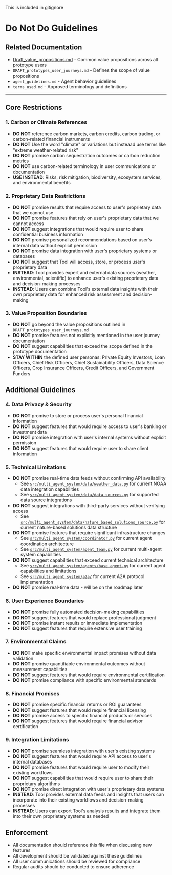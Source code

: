 This is included in gitignore

# Do Not Do Guidelines

## Related Documentation

- [Draft_value_propositions.md](Draft_value_propositions.md) - Common value propositions across all prototype users
- `DRAFT_prototypes_user_journeys.md` - Defines the scope of value propositions
- `agent_guidelines.md` - Agent behavior guidelines
- `terms_used.md` - Approved terminology and definitions

---

## Core Restrictions

### 1. Carbon or Climate References
- **DO NOT** reference carbon markets, carbon credits, carbon trading, or carbon-related financial instruments
- **DO NOT** Use the word "climate" or variations but insteaad use terms like "extreme weather-related risk" 
- **DO NOT** promise carbon sequestration outcomes or carbon reduction metrics
- **DO NOT** use carbon-related terminology in user communications or documentation
- **USE INSTEAD**: Risks, risk mitigation, biodiversity, ecosystem services, and environmental benefits

### 2. Proprietary Data Restrictions
- **DO NOT** promise results that require access to user's proprietary data that we cannot use
- **DO NOT** promise features that rely on user's proprietary data that we cannot access
- **DO NOT** suggest integrations that would require user to share confidential business information
- **DO NOT** promise personalized recommendations based on user's internal data without explicit permission
- **DO NOT** promise data integration with user's proprietary systems or databases
- **DO NOT** suggest that Tool will access, store, or process user's proprietary data
- **INSTEAD**: Tool provides expert and external data sources (weather, environmental, scientific) to enhance user's existing proprietary data and decision-making processes
- **INSTEAD**: Users can combine Tool's external data insights with their own proprietary data for enhanced risk assessment and decision-making

### 3. Value Proposition Boundaries
- **DO NOT** go beyond the value propositions outlined in `DRAFT_prototypes_user_journeys.md`
- **DO NOT** promise features not explicitly mentioned in the user journey documentation
- **DO NOT** suggest capabilities that exceed the scope defined in the prototype documentation
- **STAY WITHIN** the defined user personas: Private Equity Investors, Loan Officers, Chief Risk Officers, Chief Sustainability Officers, Data Science Officers, Crop Insurance Officers, Credit Officers, and Government Funders

## Additional Guidelines

### 4. Data Privacy & Security
- **DO NOT** promise to store or process user's personal financial information
- **DO NOT** suggest features that would require access to user's banking or investment data
- **DO NOT** promise integration with user's internal systems without explicit permission
- **DO NOT** suggest features that would require user to share client information

### 5. Technical Limitations
- **DO NOT** promise real-time data feeds without confirming API availability
  - See [`src/multi_agent_system/data/weather_data.py`](../src/multi_agent_system/data/weather_data.py) for current NOAA data integration capabilities
  - See [`src/multi_agent_system/data/data_sources.py`](../src/multi_agent_system/data/data_sources.py) for supported data source integrations
- **DO NOT** suggest integrations with third-party services without verifying access
  - See [`src/multi_agent_system/data/nature_based_solutions_source.py`](../src/multi_agent_system/data/nature_based_solutions_source.py) for current nature-based solutions data structure
- **DO NOT** promise features that require significant infrastructure changes
  - See [`src/multi_agent_system/coordinator.py`](../src/multi_agent_system/coordinator.py) for current agent coordination architecture
  - See [`src/multi_agent_system/agent_team.py`](../src/multi_agent_system/agent_team.py) for current multi-agent system capabilities
- **DO NOT** suggest capabilities that exceed current technical architecture
  - See [`src/multi_agent_system/agents/base_agent.py`](../src/multi_agent_system/agents/base_agent.py) for current agent capabilities and limitations
  - See [`src/multi_agent_system/a2a/`](../src/multi_agent_system/a2a/) for current A2A protocol implementation
- **DO NOT** promise real-time data - will be on the roadmap later

### 6. User Experience Boundaries
- **DO NOT** promise fully automated decision-making capabilities
- **DO NOT** suggest features that would replace professional judgment
- **DO NOT** promise instant results or immediate implementation
- **DO NOT** suggest features that require extensive user training

### 7. Environmental Claims
- **DO NOT** make specific environmental impact promises without data validation
- **DO NOT** promise quantifiable environmental outcomes without measurement capabilities
- **DO NOT** suggest features that would require environmental certification
- **DO NOT** promise compliance with specific environmental standards

### 8. Financial Promises
- **DO NOT** promise specific financial returns or ROI guarantees
- **DO NOT** suggest features that would require financial licensing
- **DO NOT** promise access to specific financial products or services
- **DO NOT** suggest features that would require financial advisor certification

### 9. Integration Limitations
- **DO NOT** promise seamless integration with user's existing systems
- **DO NOT** suggest features that would require API access to user's internal databases
- **DO NOT** promise features that would require user to modify their existing workflows
- **DO NOT** suggest capabilities that would require user to share their proprietary algorithms
- **DO NOT** promise direct integration with user's proprietary data systems
- **INSTEAD**: Tool provides external data feeds and insights that users can incorporate into their existing workflows and decision-making processes
- **INSTEAD**: Users can export Tool's analysis results and integrate them into their own proprietary systems as needed

## Enforcement

- All documentation should reference this file when discussing new features
- All development should be validated against these guidelines
- All user communications should be reviewed for compliance
- Regular audits should be conducted to ensure adherence 